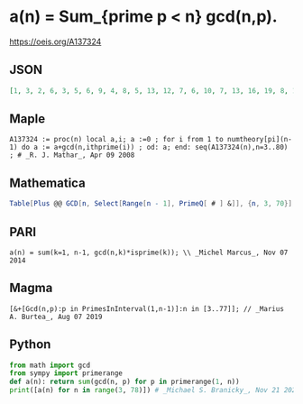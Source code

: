 # a\(n\) \= Sum\_\{prime p < n\} gcd\(n,p\)\.
https://oeis.org/A137324
## JSON
```JSON
[1, 3, 2, 6, 3, 5, 6, 9, 4, 8, 5, 13, 12, 7, 6, 10, 7, 13, 16, 19, 8, 12, 13, 22, 11, 16, 9, 17, 10, 12, 23, 28, 21, 14, 11, 31, 26, 17, 12, 22, 13, 25, 20, 37, 14, 18, 21, 20, 33, 28, 15, 19, 30, 23, 36, 45, 16, 24, 17, 49, 26, 19, 34, 31, 18, 36, 43, 30, 19, 23, 20, 58, 27, 40, 37]
```
## Maple
```Maple
A137324 := proc(n) local a,i; a :=0 ; for i from 1 to numtheory[pi](n-1) do a := a+gcd(n,ithprime(i)) ; od: a; end: seq(A137324(n),n=3..80) ; # _R. J. Mathar_, Apr 09 2008
```
## Mathematica
```Mathematica
Table[Plus @@ GCD[n, Select[Range[n - 1], PrimeQ[ # ] &]], {n, 3, 70}] (* _Stefan Steinerberger_, Apr 09 2008 *)
```
## PARI
```PARI
a(n) = sum(k=1, n-1, gcd(n,k)*isprime(k)); \\ _Michel Marcus_, Nov 07 2014
```
## Magma
```Magma
[&+[Gcd(n,p):p in PrimesInInterval(1,n-1)]:n in [3..77]]; // _Marius A. Burtea_, Aug 07 2019
```
## Python
```Python
from math import gcd
from sympy import primerange
def a(n): return sum(gcd(n, p) for p in primerange(1, n))
print([a(n) for n in range(3, 78)]) # _Michael S. Branicky_, Nov 21 2021
```

